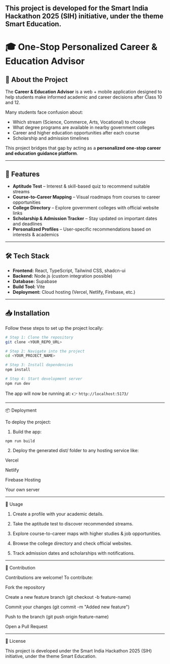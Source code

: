 ## This project is developed for the Smart India Hackathon 2025 (SIH) initiative, under the theme Smart Education.
# 🎓 One-Stop Personalized Career & Education Advisor  

## 📌 About the Project  
The **Career & Education Advisor** is a web + mobile application designed to help students make informed academic and career decisions after Class 10 and 12.  

Many students face confusion about:  
- Which stream (Science, Commerce, Arts, Vocational) to choose  
- What degree programs are available in nearby government colleges  
- Career and higher education opportunities after each course  
- Scholarship and admission timelines  

This project bridges that gap by acting as a **personalized one-stop career and education guidance platform**.  

---

## 🚀 Features  
- **Aptitude Test** – Interest & skill-based quiz to recommend suitable streams  
- **Course-to-Career Mapping** – Visual roadmaps from courses to career opportunities  
- **College Directory** – Explore government colleges with official website links  
- **Scholarship & Admission Tracker** – Stay updated on important dates and deadlines  
- **Personalized Profiles** – User-specific recommendations based on interests & academics  

---

## 🛠️ Tech Stack  
- **Frontend:** React, TypeScript, Tailwind CSS, shadcn-ui  
- **Backend:** Node.js  (custom integration possible)  
- **Database:**  Supabase 
- **Build Tool:** Vite  
- **Deployment:** Cloud hosting (Vercel, Netlify, Firebase, etc.)  

---

## 📥 Installation  

Follow these steps to set up the project locally:  

```sh
# Step 1: Clone the repository
git clone <YOUR_REPO_URL>

# Step 2: Navigate into the project
cd <YOUR_PROJECT_NAME>

# Step 3: Install dependencies
npm install

# Step 4: Start development server
npm run dev
```

The app will now be running at:
👉 ```http://localhost:5173/```


---

📦 Deployment

To deploy the project:

1. Build the app:

```npm run build```


2. Deploy the generated dist/ folder to any hosting service like:

Vercel

Netlify

Firebase Hosting

Your own server





---

🎯 Usage

1. Create a profile with your academic details.


2. Take the aptitude test to discover recommended streams.


3. Explore course-to-career maps with higher studies & job opportunities.


4. Browse the college directory and check official websites.


5. Track admission dates and scholarships with notifications.




---

🤝 Contribution

Contributions are welcome! To contribute:

Fork the repository

Create a new feature branch (git checkout -b feature-name)

Commit your changes (git commit -m "Added new feature")

Push to the branch (git push origin feature-name)

Open a Pull Request



---

📄 License

This project is developed under the Smart India Hackathon 2025 (SIH) initiative, under the theme Smart Education.


